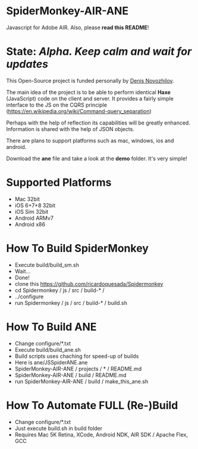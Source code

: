 SpiderMonkey-AIR-ANE
====================

Javascript for Adobe AIR. Also, please **read this README**!

State: *Alpha. Keep calm and wait for updates*
=====

This Open-Source project is funded personally by [Denis Novozhilov](https://github.com/gloomybrain).

The main idea of the project is to be able to perform identical **Haxe** (JavaScript) code on the client and server. It provides a fairly simple interface to the JS on the CQRS principle (https://en.wikipedia.org/wiki/Command-query_separation)

Perhaps with the help of reflection its capabilities will be greatly enhanced.
Information is shared with the help of JSON objects.

There are plans to support platforms such as mac, windows, ios and android.

Download the **ane** file and take a look at the **demo** folder. It's very simple!

Supported Platforms
=====

- Mac 32bit
- iOS 6+7+8 32bit
- iOS Sim 32bit
- Android ARMv7
- Android x86

How To Build SpiderMonkey
=====

- Execute build/build_sm.sh
- Wait...
- Done!
- clone this https://github.com/ricardoquesada/Spidermonkey
- cd Spidermonkey / js / src / build-* /
- ../configure
- run Spidermonkey / js / src / build-* / build.sh

How To Build ANE
=====

- Change configure/*.txt
- Execute build/build_ane.sh
- Build scripts uses chaching for speed-up of builds
- Here is ane/JSSpiderANE.ane
- SpiderMonkey-AIR-ANE / projects / * / README.md
- SpiderMonkey-AIR-ANE / build / README.md
- run SpiderMonkey-AIR-ANE / build / make\_this\_ane.sh

How To Automate FULL (Re-)Build
=====

- Change configure/*.txt
- Just execute build.sh in build folder
- Requires Mac 5K Retina, XCode, Android NDK, AIR SDK / Apache Flex, GCC
